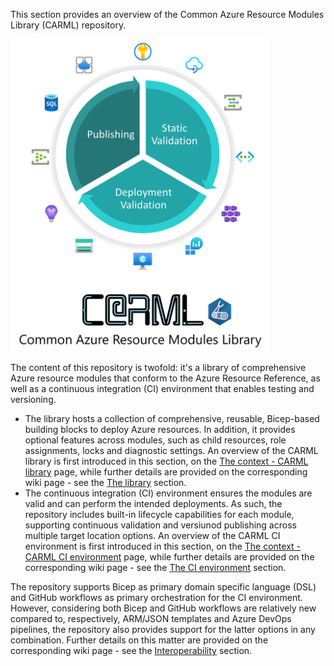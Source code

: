 This section provides an overview of the Common Azure Resource Modules Library (CARML) repository.

<img src="./media/Context/CARML_overview.png" alt="CARML overview" height="500">

The content of this repository is twofold: it's a library of comprehensive Azure resource modules that conform to the Azure Resource Reference, as well as a continuous integration (CI) environment that enables testing and versioning.

- The library hosts a collection of comprehensive, reusable, Bicep-based building blocks to deploy Azure resources. In addition, it provides optional features across modules, such as child resources, role assignments, locks and diagnostic settings. An overview of the CARML library is first introduced in this section, on the [The context - CARML library](./The%20context%20-%20CARML%20library) page, while further details are provided on the corresponding wiki page - see the [The library](./The%20library) section.
- The continuous integration (CI) environment ensures the modules are valid and can perform the intended deployments. As such, the repository includes built-in lifecycle capabilities for each module, supporting continuous validation and versiunod publishing across multiple target location options. An overview of the CARML CI environment is first introduced in this section, on the [The context - CARML CI environment](./The%20context%20-%20CARML%20CI%20environment) page, while further details are provided on the corresponding wiki page - see the [The CI environment](./The%20CI%20environment) section.

The repository supports Bicep as primary domain specific language (DSL) and GitHub workflows as primary orchestration for the CI environment. However, considering both Bicep and GitHub workflows are relatively new compared to, respectively, ARM/JSON templates and Azure DevOps pipelines, the repository also provides support for the latter options in any combination. Further details on this matter are provided on the corresponding wiki page - see the [Interoperability](./Interoperability) section.
